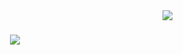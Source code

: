 <img align="right" src="https://visitor-badge.laobi.icu/badge?page_id=xrikoo.xrikoo" />

<h1 align="center">
  <a href="https://git.io/typing-svg">
    <img src="https://camo.githubusercontent.com/868ba3a5d3ee1f816bec3fc9a9641a3b07804c805f00fa14fa0804136191589c/68747470733a2f2f726561646d652d747970696e672d7376672e6865726f6b756170702e636f6d2f3f666f6e743d5269676874656f75732673697a653d3335266475726174696f6e3d343030302670617573653d3130303026636f6c6f723d3344433146372663656e7465723d74727565267643656e7465723d747275652672616e646f6d3d66616c73652677696474683d353030266865696768743d3730266c696e65733d48692b5468657265212b2546302539462539312538423b49276d2b52696b6f213b57656c636f6d6521"
  </a>
</h1>

<h3 align="center"I'm an indie full-stack developer building my verision of the digital world one step at a time. </h3>
